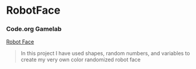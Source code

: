 # RobotFace
### Code.org Gamelab
[Robot Face](https://github.com/JacksonDoherty1/RobotFace/edit/main/README.md)
>In this project I have used shapes, random numbers, and variables to create my very own color randomized robot face
